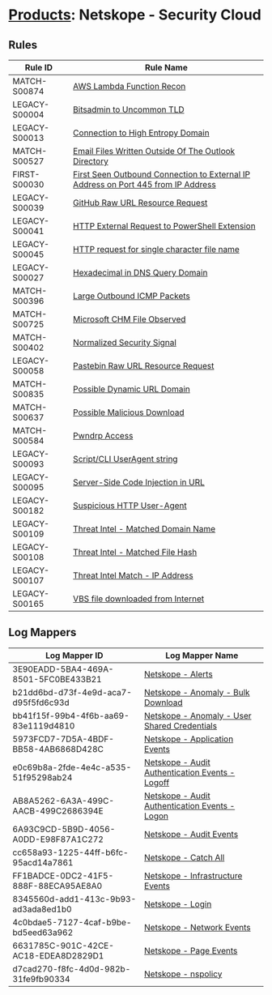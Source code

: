 # [Products](README.md): Netskope - Security Cloud

## Rules

|Rule ID|Rule Name|
|----|----|
|MATCH-S00874|[AWS Lambda Function Recon](../rules/MATCH-S00874.md)|
|LEGACY-S00004|[Bitsadmin to Uncommon TLD](../rules/LEGACY-S00004.md)|
|LEGACY-S00013|[Connection to High Entropy Domain](../rules/LEGACY-S00013.md)|
|MATCH-S00527|[Email Files Written Outside Of The Outlook Directory](../rules/MATCH-S00527.md)|
|FIRST-S00030|[First Seen Outbound Connection to External IP Address on Port 445 from IP Address](../rules/FIRST-S00030.md)|
|LEGACY-S00039|[GitHub Raw URL Resource Request](../rules/LEGACY-S00039.md)|
|LEGACY-S00041|[HTTP External Request to PowerShell Extension](../rules/LEGACY-S00041.md)|
|LEGACY-S00045|[HTTP request for single character file name](../rules/LEGACY-S00045.md)|
|LEGACY-S00027|[Hexadecimal in DNS Query Domain](../rules/LEGACY-S00027.md)|
|MATCH-S00396|[Large Outbound ICMP Packets](../rules/MATCH-S00396.md)|
|MATCH-S00725|[Microsoft CHM File Observed](../rules/MATCH-S00725.md)|
|MATCH-S00402|[Normalized Security Signal](../rules/MATCH-S00402.md)|
|LEGACY-S00058|[Pastebin Raw URL Resource Request](../rules/LEGACY-S00058.md)|
|MATCH-S00835|[Possible Dynamic URL Domain](../rules/MATCH-S00835.md)|
|MATCH-S00637|[Possible Malicious Download](../rules/MATCH-S00637.md)|
|MATCH-S00584|[Pwndrp Access](../rules/MATCH-S00584.md)|
|LEGACY-S00093|[Script/CLI UserAgent string](../rules/LEGACY-S00093.md)|
|LEGACY-S00095|[Server-Side Code Injection in URL](../rules/LEGACY-S00095.md)|
|LEGACY-S00182|[Suspicious HTTP User-Agent](../rules/LEGACY-S00182.md)|
|LEGACY-S00109|[Threat Intel - Matched Domain Name](../rules/LEGACY-S00109.md)|
|LEGACY-S00108|[Threat Intel - Matched File Hash](../rules/LEGACY-S00108.md)|
|LEGACY-S00107|[Threat Intel Match - IP Address](../rules/LEGACY-S00107.md)|
|LEGACY-S00165|[VBS file downloaded from Internet](../rules/LEGACY-S00165.md)|


## Log Mappers

|Log Mapper ID|Log Mapper Name|
|----|----|
|3E90EADD-5BA4-469A-8501-5FC0BE433B21|[Netskope - Alerts](../mappings/3E90EADD-5BA4-469A-8501-5FC0BE433B21.md)|
|b21dd6bd-d73f-4e9d-aca7-d95f5fd6c93d|[Netskope - Anomaly - Bulk Download](../mappings/b21dd6bd-d73f-4e9d-aca7-d95f5fd6c93d.md)|
|bb41f15f-99b4-4f6b-aa69-83e1119d4810|[Netskope - Anomaly - User Shared Credentials](../mappings/bb41f15f-99b4-4f6b-aa69-83e1119d4810.md)|
|5973FCD7-7D5A-4BDF-BB58-4AB6868D428C|[Netskope - Application Events](../mappings/5973FCD7-7D5A-4BDF-BB58-4AB6868D428C.md)|
|e0c69b8a-2fde-4e4c-a535-51f95298ab24|[Netskope - Audit Authentication Events - Logoff](../mappings/e0c69b8a-2fde-4e4c-a535-51f95298ab24.md)|
|AB8A5262-6A3A-499C-AACB-499C2686394E|[Netskope - Audit Authentication Events - Logon](../mappings/AB8A5262-6A3A-499C-AACB-499C2686394E.md)|
|6A93C9CD-5B9D-4056-A0DD-E98F87A1C272|[Netskope - Audit Events](../mappings/6A93C9CD-5B9D-4056-A0DD-E98F87A1C272.md)|
|cc658a93-1225-44ff-b6fc-95acd14a7861|[Netskope - Catch All](../mappings/cc658a93-1225-44ff-b6fc-95acd14a7861.md)|
|FF1BADCE-0DC2-41F5-888F-88ECA95AE8A0|[Netskope - Infrastructure Events](../mappings/FF1BADCE-0DC2-41F5-888F-88ECA95AE8A0.md)|
|8345560d-add1-413c-9b93-ad3ada8ed1b0|[Netskope - Login](../mappings/8345560d-add1-413c-9b93-ad3ada8ed1b0.md)|
|4c0bdae5-7127-4caf-b9be-bd5eed63a962|[Netskope - Network Events](../mappings/4c0bdae5-7127-4caf-b9be-bd5eed63a962.md)|
|6631785C-901C-42CE-AC18-EDEA8D2829D1|[Netskope - Page Events](../mappings/6631785C-901C-42CE-AC18-EDEA8D2829D1.md)|
|d7cad270-f8fc-4d0d-982b-31fe9fb90334|[Netskope - nspolicy](../mappings/d7cad270-f8fc-4d0d-982b-31fe9fb90334.md)|


